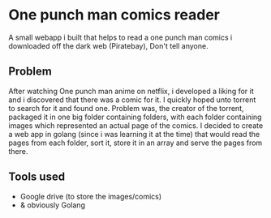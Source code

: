 # One punch man comics reader 
A small webapp i built that helps to read a one punch man comics i downloaded off the dark web (Piratebay), Don't tell anyone.

## Problem
After watching One punch man anime on netflix, i developed a liking for it and i discovered that there was a comic for it. 
I quickly hoped unto torrent to search for it and found one. Problem was, the creator of the torrent, packaged it in one big folder containing folders,
with each folder containing images which represented an actual page of the comics. I decided to create a web app in golang (since i was learning it at the time) that 
would read the pages from each folder, sort it, store it in an array and serve the pages from there. 

## Tools used
- Google drive (to store the images/comics)
- & obviously Golang

